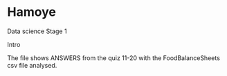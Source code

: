 # Hamoye
Data science Stage 1

Intro

The file shows ANSWERS from the quiz 11-20 with the FoodBalanceSheets csv file analysed.
